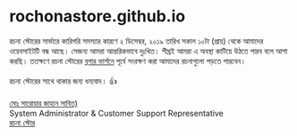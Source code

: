 # rochonastore.github.io

রচনা স্টোরের সার্ভারে কারিগরি সমস্যার কারণে ২ ডিসেম্বর, ২০১৯ তারিখ সকাল ১০টা (প্রায়) থেকে আমাদের ওয়েবসাইটটি বন্ধ আছে। সেজন্য আমরা আন্তরিকভাবে দুঃখিত। শীঘ্রই আমরা এ অবস্থা কাটিয়ে উঠতে পারব বলে আশা করছি। ততক্ষণে রচনা স্টোরের <a href="https://rochonastore.blogspot.com">ব্লগার ভার্শনে</a> পূর্বে সংরক্ষণ করা আমাদের রচনাগুলো পড়তে পারবেন।<br>
<br>
রচনা স্টোরের সাথে থাকার জন্য ধন্যবাদ। 👍<br>
<br>
<a href="https://sab1t.me">মোঃ সারোয়ার জাহান সাবিত)</a><br>
System Administrator & Customer Support Representative<br>
<a href="https://rochonastore.com">রচনা স্টোর</a><br>
